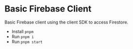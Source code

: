# Basic Firebase Client

Basic Firebase client using the client SDK to access Firestore.

* Install `pnpm`
* Run `pnpm i`
* Run `pnpm start`
